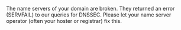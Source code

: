 The name servers of your domain are broken. They returned an error (SERVFAIL) to our queries for DNSSEC. Please let your name server operator (often your hoster or registrar) fix this.
